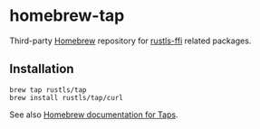 # homebrew-tap

Third-party [Homebrew](https://brew.sh) repository for [rustls-ffi](https://github.com/rustls/rustls-ffi) related packages.

## Installation

```
brew tap rustls/tap
brew install rustls/tap/curl
```

See also [Homebrew documentation for Taps](https://docs.brew.sh/Taps).

